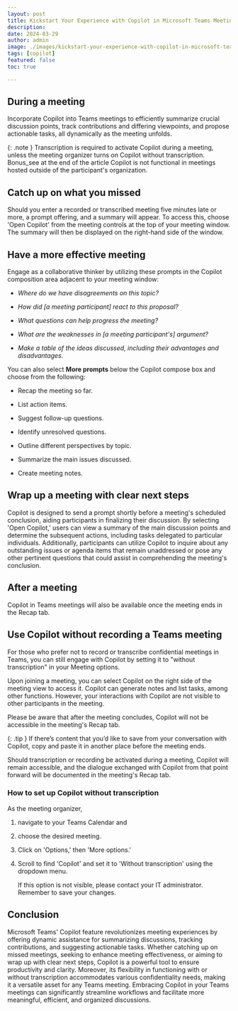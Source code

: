```yaml
---
layout: post
title: Kickstart Your Experience with Copilot in Microsoft Teams Meetings
description: 
date: 2024-03-29
author: admin
image: ./images/kickstart-your-experience-with-copilot-in-microsoft-teams-meetings.jpeg
tags: [copilot]
featured: false
toc: true

---
```




## During a meeting

Incorporate Copilot into Teams meetings to efficiently summarize crucial discussion points, track contributions and differing viewpoints, and propose actionable tasks, all dynamically as the meeting unfolds.

{: .note }
 Transcription is required to activate Copilot during a meeting, unless the meeting organizer turns on Copilot without transcription. Bonus\_see at the end of the article
 Copilot is not functional in meetings hosted outside of the participant's organization.

## Catch up on what you missed

Should you enter a recorded or transcribed meeting five minutes late or more, a prompt offering, and a summary will appear. To access this, choose 'Open Copilot' from the meeting controls at the top of your meeting window. The summary will then be displayed on the right-hand side of the window.

## Have a more effective meeting

Engage as a collaborative thinker by utilizing these prompts in the Copilot composition area adjacent to your meeting window:

* *Where do we have disagreements on this topic?*
    
* *How did \[a meeting participant\] react to this proposal?*
    
* *What questions can help progress the meeting?*
    
* *What are the weaknesses in \[a meeting participant's\] argument?*
    
* *Make a table of the ideas discussed, including their advantages and disadvantages.*
    

You can also select **More prompts** below the Copilot compose box and choose from the following:

* Recap the meeting so far.
    
* List action items.
    
* Suggest follow-up questions.
    
* Identify unresolved questions.
    
* Outline different perspectives by topic.
    
* Summarize the main issues discussed.
    
* Create meeting notes.
    

## Wrap up a meeting with clear next steps

Copilot is designed to send a prompt shortly before a meeting's scheduled conclusion, aiding participants in finalizing their discussion. By selecting 'Open Copilot,' users can view a summary of the main discussion points and determine the subsequent actions, including tasks delegated to particular individuals. Additionally, participants can utilize Copilot to inquire about any outstanding issues or agenda items that remain unaddressed or pose any other pertinent questions that could assist in comprehending the meeting's conclusion.

## After a meeting

Copilot in Teams meetings will also be available once the meeting ends in the Recap tab.

## Use Copilot without recording a Teams meeting

For those who prefer not to record or transcribe confidential meetings in Teams, you can still engage with Copilot by setting it to "without transcription" in your Meeting options.

Upon joining a meeting, you can select Copilot on the right side of the meeting view to access it. Copilot can generate notes and list tasks, among other functions. However, your interactions with Copilot are not visible to other participants in the meeting.

Please be aware that after the meeting concludes, Copilot will not be accessible in the meeting's Recap tab.

{: .tip }
If there’s content that you’d like to save from your conversation with Copilot, copy and paste it in another place before the meeting ends.

Should transcription or recording be activated during a meeting, Copilot will remain accessible, and the dialogue exchanged with Copilot from that point forward will be documented in the meeting's Recap tab.

### How to set up Copilot without transcription

As the meeting organizer,

1. navigate to your Teams Calendar and
    
2. choose the desired meeting.
    
3. Click on 'Options,' then 'More options.'
    
4. Scroll to find 'Copilot' and set it to 'Without transcription' using the dropdown menu.
    
    If this option is not visible, please contact your IT administrator. Remember to save your changes.
    

## Conclusion

Microsoft Teams' Copilot feature revolutionizes meeting experiences by offering dynamic assistance for summarizing discussions, tracking contributions, and suggesting actionable tasks. Whether catching up on missed meetings, seeking to enhance meeting effectiveness, or aiming to wrap up with clear next steps, Copilot is a powerful tool to ensure productivity and clarity. Moreover, its flexibility in functioning with or without transcription accommodates various confidentiality needs, making it a versatile asset for any Teams meeting. Embracing Copilot in your Teams meetings can significantly streamline workflows and facilitate more meaningful, efficient, and organized discussions.